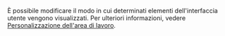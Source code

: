 È possibile modificare il modo in cui determinati elementi dell'interfaccia utente vengono visualizzati. Per ulteriori informazioni, vedere [Personalizzazione dell'area di lavoro](../ui-personalization-user.md).

